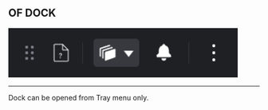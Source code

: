 ## OF DOCK

<img src="./images/dock.png" width="460"/>

---

Dock can be opened from Tray menu only.
